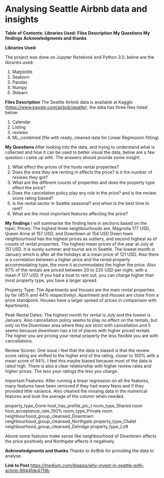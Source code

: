 # Analysing Seattle Airbnb data and insights
<b>Table of Contents:</b>
<b>Libraries Used:</b>
<b>Files Description</b>
<b> My Questions </b>
<b>My findings</b>
<b>Acknowledgments and thanks</b>






<b>Libraries Used:</b>

The project was done on Jupyter Notebook and Python 3.0, below are the libraries used:
1. Matplotlib
2. Seaborn
3. Pandas
4. Numpy
5. Sklearn

<b>Files Description</b>
The Seattle Airbnb data is available at Kaggle (https://www.kaggle.com/airbnb/seattle),
the data has three files listed below:

1. Calendar
2. Listing
3. reviews
4. ML_combined (file with ready, cleaned data for Linear Regression fitting)


<b> My Questions </b>
After looking into the data, and trying to understand what is collected and how it can be used to better visual the data,
below are a few question i came up with. The answers should provide some insight.

1. What effect the prices of the hosts rental properties?
2. Does the area they are renting in effects the price? is it the number of reviews they got?
2. What are the different counts of properties and does the property type effect the price?
3. Does the cancelation policy play any role in the price? and is the review score rating biased?
4. Is the rental sector in Seattle seasonal? and when is the best time to rent?
5. What are the most important features affecting the price?



<b>My findings</b>
I will summarise the finding here in sections based on the topic:
Prices:
The highest three neighbourhoods are, Magnolia 177 USD, Queen Anne at 157 USD, and Downtown at 154 USD
Down town neighbourhood has the highest prices as outliers, and second highest as of counts of rental properties.
The highest mean prices of the year at July at 151 USD. It is surely summer and tourist are in Seattle. The lowest month is January which is after all the holidays at a mean price of 121 USD.
Also there is a correlation between a higher price and the rental property accommodating type, the more it accommodates the higher the price. Also 67% of the rentals are priced between 20 to 220 USD per night, with a mean if 127 USD.
If you had a boat to rent out, you can charge higher than most property type, you have a larger spread.

Property Type:
The Apartments and Houses are the main rental properties by far (45% and 44% respectively). Apartment and Houses are close from a price standpoint. Houses have a larger spread of prices in comparison with Apartments. 

Peak Rental Dates:
The highest month for rental is July and the lowest is January. Also cancellation policy seems to play no effect on the rentals, but only on the Downtown area where they are strict with cancellation and  it seems because downtown has a lot of places with higher priced rentals. The higher you are pricing your rental property the less flexible you are with cancellations. 

Review Scores:
One issue i feel that the data is biased is that the review score rating are shifted to the higher end of the rating, closer to 100% with a mean score of 94%. I feel this maybe biased because most of the data is rated high. There is also a clear relationship with higher review rates and higher prices. The less your ratings the less you charge.

Important Features:
After running a linear regression on all the features, many features have been removed if they had many Nans and if they provided little variance. Also cleaned the missing data in the numerical features and took the average of the column when needed. 

property_type_Dorm
host_has_profile_pic_t
room_type_Shared room
host_acceptance_rate_100%
room_type_Private room 	
neighbourhood_group_cleansed_Downtown
neighbourhood_group_cleansed_Northgate
property_type_Chalet
neighbourhood_group_cleansed_Delridge
property_type_Loft

Above some features make sense like neighbourhood of Downtown affects the price positively and Northgate affects it negatively.



<b>Acknowledgments and thanks</b>
Thanks to AirBnb for providing the data to analyse. 

<b> Link to Post </b>
https://medium.com/@qaiss/why-invest-in-seattle-with-airbnb-8944fde4719b

